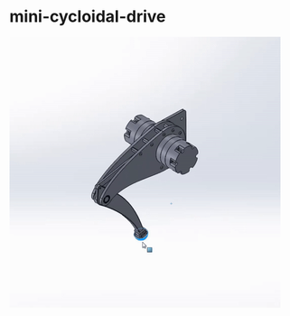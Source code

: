 # mini-cycloidal-drive
![hi](https://github.com/ManhTi3012/mini-cycloidal-drive/blob/main/photo/demo_cad.gif)
